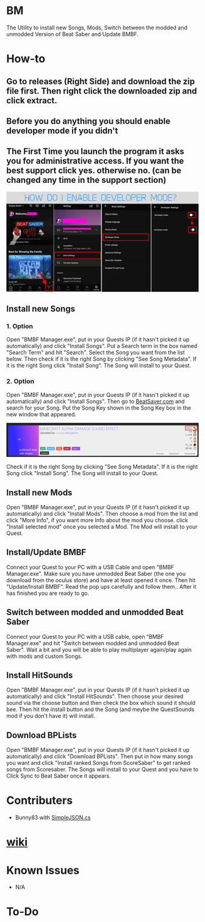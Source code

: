 # BM
The Utility to install new Songs, Mods, Switch between the modded and unmodded Version of Beat Saber and Update BMBF.
# How-to
## **Go to releases (Right Side) and download the zip file first. Then right click the downloaded zip and click extract.**
## **Before you do anything you should enable developer mode if you didn't**
## The First Time you launch the program it asks you for administrative access. If you want the best support click yes. otherwise no. (can be changed any time in the support section)
![EnableDevMode](https://github.com/ComputerElite/wiki/blob/main/BM/EnableDevMode.png)
## Install new Songs
### 1. Option
Open "BMBF Manager.exe", put in your Quests IP (if it hasn't picked it up automatically) and click "Install Songs". Put a Search term in the box named "Search Term" and hit "Search". Select the Song you want from the list below. Then check if it is the right Song by clicking "See Song Metadata". If it is the right Song click "Install Song". The Song will install to your Quest.
### 2. Option
Open "BMBF Manager.exe", put in your Quests IP (if it hasn't picked it up automatically) and click "Install Songs". Then go to [BeatSaver.com](https://beatsaver.com) and search for your Song. Put the Song Key shown in the Song Key box in the new window that appeared.

![SongKey](https://github.com/ComputerElite/wiki/blob/main/BM/BeatSaver%20Key.png)

Check if it is the right Song by clicking "See Song Metadata". If it is the right Song click "Install Song". The Song will install to your Quest.
## Install new Mods
Open "BMBF Manager.exe", put in your Quests IP (if it hasn't picked it up automatically) and click "Install Mods". Then choose a mod from the list and click "More Info", if you want more Info about the mod you choose. click "Install selected mod" once you selected a Mod. The Mod will install to your Quest.
## Install/Update BMBF
Connect your Quest to your PC with a USB Cable and open "BMBF Manager.exe". Make sure you have unmodded Beat Saber (the one you download from the oculus store) and have at least opened it once. Then hit "Update/Install BMBF". Read the pop ups carefully and follow them.. After it has finished you are ready to go.
## Switch between modded and unmodded Beat Saber
Connect your Quest to your PC with a USB cable, open "BMBF Manager.exe" and hit "Switch between modded and unmodded Beat Saber". Wait a bit and you will be able to play multiplayer again/play again with mods and custom Songs.
## Install HitSounds
Open "BMBF Manager.exe", put in your Quests IP (if it hasn't picked it up automatically) and click "Install HitSounds". Then choose your desired sound via the choose button and then check the box which sound it should bee. Then hit the install button and the Song (and meybe the QuestSounds mod if you don't have it) will install.
## Download BPLists
Open "BMBF Manager.exe", put in your Quests IP (if it hasn't picked it up automatically) and click "Download BPLists". Then put in how many songs you want and click "Install ranked Songs from ScoreSaber" to get ranked songs from Scoresaber. The Songs will install to your Quest and you have to Click Sync to Beat Saber once it appears.
# Contributers
- Bunny83 with [SimpleJSON.cs](https://github.com/Bunny83/SimpleJSON/blob/master/SimpleJSON.cs)
# [wiki](https://github.com/ComputerElite/wiki)

# Known Issues
- N/A

# To-Do
